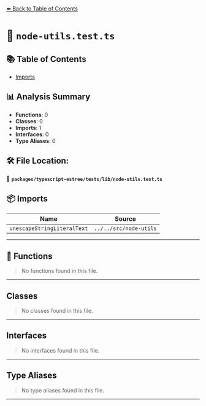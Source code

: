 [⬅️ Back to Table of Contents](../../../../index.md)

# 📄 `node-utils.test.ts`

## 📚 Table of Contents

- [Imports](#imports)

## 📊 Analysis Summary

- **Functions**: 0
- **Classes**: 0
- **Imports**: 1
- **Interfaces**: 0
- **Type Aliases**: 0

## 🛠️ File Location:
📂 **`packages/typescript-estree/tests/lib/node-utils.test.ts`**

## 📦 Imports

| Name | Source |
|------|--------|
| `unescapeStringLiteralText` | `../../src/node-utils` |


---

## 🔧 Functions

> No functions found in this file.


---

## Classes

> No classes found in this file.


---

## Interfaces

> No interfaces found in this file.


---

## Type Aliases

> No type aliases found in this file.


---